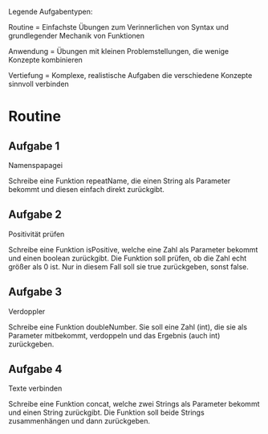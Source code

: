 Legende Aufgabentypen:

Routine = Einfachste Übungen zum Verinnerlichen von Syntax und grundlegender Mechanik von Funktionen

Anwendung = Übungen mit kleinen Problemstellungen, die wenige Konzepte kombinieren

Vertiefung = Komplexe, realistische Aufgaben die verschiedene Konzepte sinnvoll verbinden


# Routine
## Aufgabe 1

Namenspapagei

Schreibe eine Funktion repeatName, die einen String als Parameter bekommt und diesen einfach direkt zurückgibt.


## Aufgabe 2

Positivität prüfen

Schreibe eine Funktion isPositive, welche eine Zahl als Parameter bekommt und einen boolean zurückgibt. Die Funktion soll prüfen, ob die Zahl echt größer als 0 ist. Nur in diesem Fall soll sie true zurückgeben, sonst false.


## Aufgabe 3

Verdoppler

Schreibe eine Funktion doubleNumber. Sie soll eine Zahl (int), die sie als Parameter mitbekommt, verdoppeln und das Ergebnis (auch int) zurückgeben.


## Aufgabe 4

Texte verbinden

Schreibe eine Funktion concat, welche zwei Strings als Parameter bekommt und einen String zurückgibt. Die Funktion soll beide Strings zusammenhängen und dann zurückgeben.

